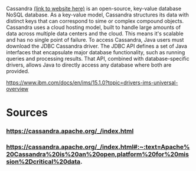 Cassandra [(link to website here)](https://cassandra.apache.org/_/index.html) is an open-source, key-value database NoSQL database.
As a key-value model, Cassandra structures its data with distinct keys that can correspond to sime or complex compound objects. 
Cassandra uses a cloud hosting model, built to handle large amounts of data across multiple data centers and the cloud. 
This means it's scalable and has no single point of failure. To access Cassandra, Java users must download the JDBC Cassandra driver.
The JDBC API defines a set of Java interfaces that encapsulate major database functionality, such as running queries and processing results.
That API, combined with database-specific drivers, allows Java to directly access any database where both are provided.

https://www.ibm.com/docs/en/ims/15.1.0?topic=drivers-ims-universal-overview

# Sources
### https://cassandra.apache.org/_/index.html
### https://cassandra.apache.org/_/index.html#:~:text=Apache%20Cassandra%20is%20an%20open,platform%20for%20mission%2Dcritical%20data.


